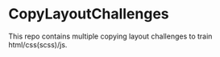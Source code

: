 # CopyLayoutChallenges
This repo contains multiple copying layout challenges to train html/css(scss)/js.